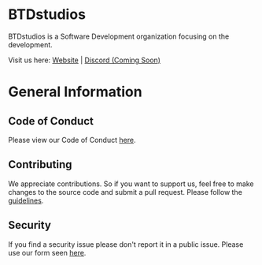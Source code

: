 # BTDstudios

BTDstudios is a Software Development organization focusing on the development.

Visit us here: [Website](https://btdstudios.github.io/) | [Discord (Coming Soon)]()

# General Information
## Code of Conduct
Please view our Code of Conduct [here](./../CODE_OF_CONDUCT.md).

## Contributing
We appreciate contributions. So if you want to support us,
feel free to make changes to the source code and submit a pull request.
Please follow the [guidelines](./../CONTRIBUTING.md).

## Security
If you find a security issue please don't report it in a public issue.
Please use our form seen [here](./../SECURITY.md).
